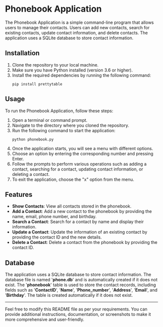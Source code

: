 # Phonebook Application

The Phonebook Application is a simple command-line program that allows users to manage their contacts. Users can add new contacts, search for existing contacts, update contact information, and delete contacts. The application uses a SQLite database to store contact information.

## Installation
1. Clone the repository to your local machine.
2. Make sure you have Python installed (version 3.6 or higher).
3. Install the required dependencies by running the following command:  
    ```
    pip install prettytable
    ```

## Usage
To run the Phonebook Application, follow these steps:
1. Open a terminal or command prompt.
2. Navigate to the directory where you cloned the repository.
3. Run the following command to start the application:
    ```
    python phonebook.py
    ```
4. Once the application starts, you will see a menu with different options.
5. Choose an option by entering the corresponding number and pressing Enter.
6. Follow the prompts to perform various operations such as adding a contact, searching for a contact, updating contact information, or deleting a contact.
7. To exit the application, choose the "x" option from the menu.

## Features
- **Show Contacts**: View all contacts stored in the phonebook.  
- **Add a Contact**: Add a new contact to the phonebook by providing the name, email, phone number, and birthday.  
- **Search a Contact**: Search for a contact by name and display their information.
- **Update a Contact**: Update the information of an existing contact by providing the contact ID and the new details.
- **Delete a Contact**: Delete a contact from the phonebook by providing the contact ID.

## Database
The application uses a SQLite database to store contact information. The database file is named '**phone.db**' and is automatically created if it does not exist. The '**phonebook**' table is used to store the contact records, including fields such as '**ContactID**', '**Name**', '**Phone_number**', '**Address**', '**Email**', and '**Birthday**'. The table is created automatically if it does not exist.  

---
Feel free to modify this README file as per your requirements. You can provide additional instructions, documentation, or screenshots to make it more comprehensive and user-friendly.